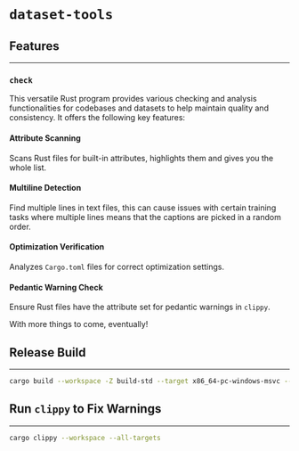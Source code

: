 # `dataset-tools`

## Features

---

### `check`

This versatile Rust program provides various checking and analysis functionalities for codebases and datasets to help maintain quality and consistency. It offers the following key features:

#### Attribute Scanning

Scans Rust files for built-in attributes, highlights them and gives you the whole list.

#### Multiline Detection

Find multiple lines in text files, this can cause issues with certain training tasks where multiple lines means that the captions are picked in a random order.

#### Optimization Verification

Analyzes `Cargo.toml` files for correct optimization settings.

#### Pedantic Warning Check

Ensure Rust files have the attribute set for pedantic warnings in `clippy`.

With more things to come, eventually!

## Release Build

---

```bash
cargo build --workspace -Z build-std --target x86_64-pc-windows-msvc --release
```

## Run `clippy` to Fix Warnings

---

```bash
cargo clippy --workspace --all-targets
```
